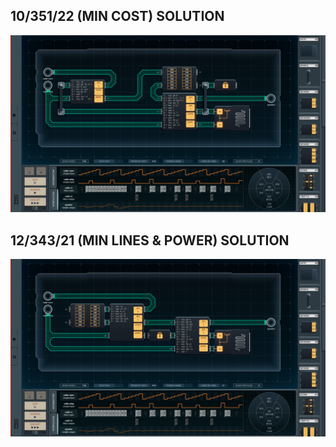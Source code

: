 10/351/22 (MIN COST) SOLUTION
-----------------------------

![screenshot0](https://github.com/shiawasenahikari/Shenzhen-IO-Solutions/blob/master/031-safetynet-tracking-badge/screenshot0.png)

12/343/21 (MIN LINES & POWER) SOLUTION
--------------------------------------

![screenshot1](https://github.com/shiawasenahikari/Shenzhen-IO-Solutions/blob/master/031-safetynet-tracking-badge/screenshot1.png)
